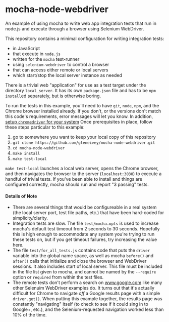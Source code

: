 mocha-node-webdriver
====================

An example of using mocha to write web app integration tests that run in node.js
and execute through a browser using Selenium WebDriver.

This repository contains a minimal configuration for writing integration tests:

* in JavaScript
* that execute in `node.js`
* written for the `mocha` test-runner
* using `selenium-webdriver` to control a browser
* that can access either remote or local servers
* which start/stop the local server instance as needed

There is a trivial web "application" for use as a test target under the
directory `local_server`.  It has its own `package.json` file and has to
be `npm install`ed separately, but is otherwise boring.

To run the tests in this example, you'll need to have `git`, `node`,
`npm`, and the Chrome browser installed already.  If you don't, or the versions
don't match this code's requirements, error messages will let you know.
In addition, [setup `chromedriver` for your system](https://sites.google.com/a/chromium.org/chromedriver/getting-started)
Once prerequisites in place, follow these steps particular to
this example:

1. go to somewhere you want to keep your local copy of this repository
2. `git clone https://github.com/gleneivey/mocha-node-webdriver.git`
3. `cd mocha-node-webdriver`
4. `make install`
8. `make test-local`

`make test-local` launches a local web server, opens the Chrome browser, and
then navigates the browser to the server (`localhost:3030`) to execute a
handful of trivial tests.
If you've been able to install and things are configured correctly, mocha
should run and report "3 passing" tests.

#### Details of Note

* There are several things that would be configureable in a real system
(the local server port, test file paths, etc.) that have been
hard-coded for simplicity/clarity.
* Integration tests are slow.  The file `test/mocha.opts` is used
to increase mocha's default test timeout from 2 seconds to 30
seconds.  Hopefully this is high enough to accommodate any system
you're trying to run these tests on, but if you get timeout failures,
try increasing the value here.
* The file `test/for_all_tests.js` contains code that puts the
`driver` variable into the global name space, as well as mocha
`before()` and `after()` calls that initialize and close the
browser and WebDriver sessions. It also includes start of local server.
This file must be included in the file list given to mocha, and cannot
be named by the `--require` option or `required` from within the test files.
* The remote tests don't perform a search on www.google.com like
many other Selenuim WebDriver examples do.  It turns out that it's
actually difficult for Chrome to navigate *off* a Google results
page with a simple `driver.get()`.  When putting this example
together, the results page was constantly "navigating" itself
(to check to see if it could sing in to Google+, etc.), and the
Selenium-requested navigation worked less than 10% of the time.
